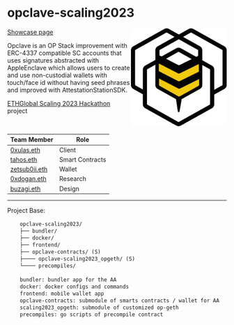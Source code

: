 # opclave-scaling2023

<img style="width: 220px" align="right" src="https://raw.githubusercontent.com/itublockchain/NFT/main/logo-notext.png">

[Showcase page](https://ethglobal.com/showcase/opclave-opstack-impr-erc4337-and-apple-sign-94def)

Opclave is an OP Stack improvement with ERC-4337 compatible SC accounts that uses signatures abstracted with AppleEnclave which allows users to create and use non-custodial wallets with touch/face id without having seed phrases and improved with AttestationStationSDK.

[ETHGlobal Scaling 2023 Hackathon](https://ethglobal.com/events/scaling2023) project

<br/>

| Team Member                                     | Role            |
| ----------------------------------------------- | --------------- |
| [0xulas.eth](https://twitter.com/ulerdogan)     | Client          |
| [tahos.eth](https://twitter.com/0xTahos)        | Smart Contracts |
| [zetsub0ii.eth](https://twitter.com/zetsuboii_) | Wallet          |
| [0xdogan.eth](https://twitter.com/doganeth)     | Research        |
| [buzagi.eth](https://twitter.com/thebuzagi)     | Design          |

<hr/>

Project Base:
```
    opclave-scaling2023/
    ├── bundler/
    ├── docker/
    ├── frontend/
    ├── opclave-contracts/ (S)
    ├──── opclave-scaling2023_opgeth/ (S)
    └──── precompiles/

    bundler: bundler app for the AA
    docker: docker configs and commands
    frontend: mobile wallet app
    opclave-contracts: submodule of smarts contracts / wallet for AA
    scaling2023_opgeth: submodule of customized op-geth
    precompiles: go scripts of precompile contract
```